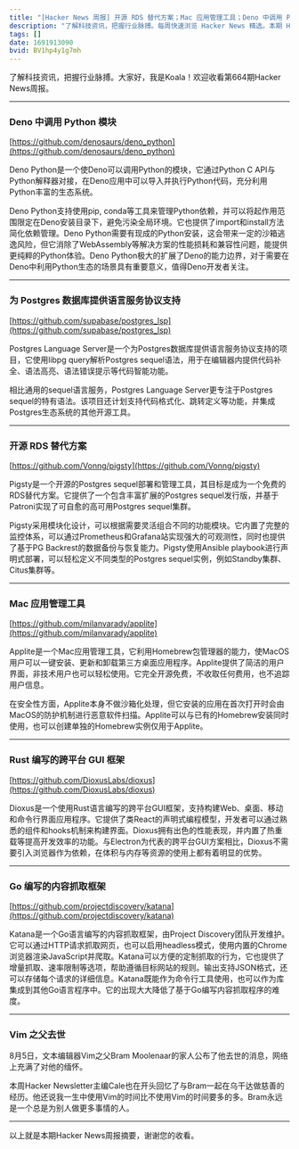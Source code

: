 ```yaml
---
title: "[Hacker News 周报] 开源 RDS 替代方案；Mac 应用管理工具；Deno 中调用 Python 模块"
description: "了解科技资讯，把握行业脉搏。每周快速浏览 Hacker News 精选。本期 Hacker Newsletter 地址：https://mailchi.mp/hackernewsletter/664"
tags: []
date: 1691913090
bvid: BV1hp4y1g7mh
---
```

了解科技资讯，把握行业脉搏。大家好，我是Koala！欢迎收看第664期Hacker News周报。

---
### Deno 中调用 Python 模块
[https://github.com/denosaurs/deno_python](https://github.com/denosaurs/deno_python)

Deno Python是一个使Deno可以调用Python的模块，它通过Python C API与Python解释器对接，在Deno应用中可以导入并执行Python代码，充分利用Python丰富的生态系统。

Deno Python支持使用pip, conda等工具来管理Python依赖，并可以将起作用范围限定在Deno安装目录下，避免污染全局环境。它也提供了import和install方法简化依赖管理。Deno Python需要有现成的Python安装，这会带来一定的沙箱逃逸风险，但它消除了WebAssembly等解决方案的性能损耗和兼容性问题，能提供更纯粹的Python体验。Deno Python极大的扩展了Deno的能力边界，对于需要在Deno中利用Python生态的场景具有重要意义，值得Deno开发者关注。

---
### 为 Postgres 数据库提供语言服务协议支持
[https://github.com/supabase/postgres_lsp](https://github.com/supabase/postgres_lsp)

Postgres Language Server是一个为Postgres数据库提供语言服务协议支持的项目，它使用libpg query解析Postgres sequel语法，用于在编辑器内提供代码补全、语法高亮、语法错误提示等代码智能功能。

相比通用的sequel语言服务，Postgres Language Server更专注于Postgres sequel的特有语法。该项目还计划支持代码格式化、跳转定义等功能，并集成Postgres生态系统的其他开源工具。

---
### 开源 RDS 替代方案
[https://github.com/Vonng/pigsty](https://github.com/Vonng/pigsty)

Pigsty是一个开源的Postgres sequel部署和管理工具，其目标是成为一个免费的RDS替代方案。它提供了一个包含丰富扩展的Postgres sequel发行版，并基于Patroni实现了可自愈的高可用Postgres sequel集群。

Pigsty采用模块化设计，可以根据需要灵活组合不同的功能模块。它内置了完整的监控体系，可以通过Prometheus和Grafana站实现强大的可观测性，同时也提供了基于PG Backrest的数据备份与恢复能力。Pigsty使用Ansible playbook进行声明式部署，可以轻松定义不同类型的Postgres sequel实例，例如Standby集群、Citus集群等。

---
### Mac 应用管理工具
[https://github.com/milanvarady/applite](https://github.com/milanvarady/applite)

Applite是一个Mac应用管理工具，它利用Homebrew包管理器的能力，使MacOS用户可以一键安装、更新和卸载第三方桌面应用程序。Applite提供了简洁的用户界面，非技术用户也可以轻松使用。它完全开源免费，不收取任何费用，也不追踪用户信息。

在安全性方面，Applite本身不做沙箱化处理，但它安装的应用在首次打开时会由MacOS的防护机制进行恶意软件扫描。Applite可以与已有的Homebrew安装同时使用，也可以创建单独的Homebrew实例仅用于Applite。

---
### Rust 编写的跨平台 GUI 框架
[https://github.com/DioxusLabs/dioxus](https://github.com/DioxusLabs/dioxus)

Dioxus是一个使用Rust语言编写的跨平台GUI框架，支持构建Web、桌面、移动和命令行界面应用程序。它提供了类React的声明式编程模型，开发者可以通过熟悉的组件和hooks机制来构建界面。Dioxus拥有出色的性能表现，并内置了热重载等提高开发效率的功能。与Electron为代表的跨平台GUI方案相比，Dioxus不需要引入浏览器作为依赖，在体积与内存等资源的使用上都有着明显的优势。

---
### Go 编写的内容抓取框架
[https://github.com/projectdiscovery/katana](https://github.com/projectdiscovery/katana)

Katana是一个Go语言编写的内容抓取框架，由Project Discovery团队开发维护。它可以通过HTTP请求抓取网页，也可以启用headless模式，使用内置的Chrome浏览器渲染JavaScript并爬取。Katana可以方便的定制抓取的行为，它也提供了增量抓取、速率限制等选项，帮助遵循目标网站的规则。输出支持JSON格式，还可以存储每个请求的详细信息。Katana既能作为命令行工具使用，也可以作为库集成到其他Go语言程序中。它的出现大大降低了基于Go编写内容抓取程序的难度。

---
### Vim 之父去世
8月5日，文本编辑器Vim之父Bram Moolenaar的家人公布了他去世的消息，网络上充满了对他的缅怀。

本周Hacker Newsletter主编Cale也在开头回忆了与Bram一起在乌干达做慈善的经历。他还说我一生中使用Vim的时间比不使用Vim的时间要多的多。Bram永远是一个总是为别人做更多事情的人。

---

以上就是本期Hacker News周报摘要，谢谢您的收看。

